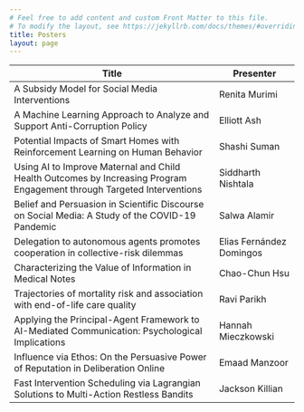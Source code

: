 ```yaml
---
# Feel free to add content and custom Front Matter to this file.
# To modify the layout, see https://jekyllrb.com/docs/themes/#overriding-theme-defaults
title: Posters
layout: page
---
```


| Title                                                                                                                   | Presenter                        |
|-------------------------------------------------------------------------------------------------------------------------|----------------------------------|
| A Subsidy Model for Social Media Interventions                                                                          | Renita Murimi                    |
| A Machine Learning Approach to Analyze and Support Anti-Corruption Policy                                               | Elliott Ash                      |
| Potential Impacts of Smart Homes with Reinforcement Learning on Human Behavior                                          | Shashi Suman                     |
| Using AI to Improve Maternal and Child Health Outcomes by Increasing Program Engagement through Targeted Interventions  | Siddharth Nishtala               |
| Belief and Persuasion in Scientific Discourse on Social Media: A Study of the COVID-19 Pandemic                         | Salwa Alamir                     |
| Delegation to autonomous agents promotes cooperation in collective-risk dilemmas                                        | Elias Fernández Domingos         |
| Characterizing the Value of Information in Medical Notes                                                                | Chao-Chun Hsu                    |
| Trajectories of mortality risk and association with end-of-life care quality                                            | Ravi Parikh                      |
| Applying the Principal-Agent Framework to AI-Mediated Communication: Psychological Implications                         | Hannah Mieczkowski               |
| Influence via Ethos: On the Persuasive Power of Reputation in Deliberation Online                                       | Emaad Manzoor                    |
| Fast Intervention Scheduling via Lagrangian Solutions to Multi-Action Restless Bandits                                  | Jackson Killian                  |
